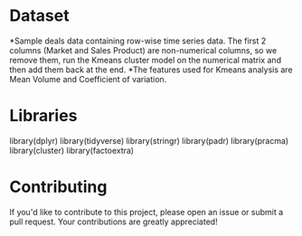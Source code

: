 
# Dataset
*Sample deals data containing row-wise time series data. The first 2 columns (Market and Sales Product) are non-numerical columns, so we remove them, run the Kmeans cluster model on the numerical matrix and then add them back at the end. 
*The features used for Kmeans analysis are Mean Volume and Coefficient of variation. 

# Libraries
library(dplyr)
library(tidyverse)
library(stringr)
library(padr)
library(pracma)
library(cluster)
library(factoextra)



# Contributing
If you'd like to contribute to this project, please open an issue or submit a pull request. Your contributions are greatly appreciated!

